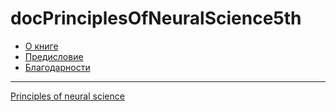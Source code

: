 # docPrinciplesOfNeuralScience5th
* [О книге](/articles/%D0%9E%20%D0%BA%D0%BD%D0%B8%D0%B3%D0%B5.md)
* [Предисловие](/articles/%D0%9F%D1%80%D0%B5%D0%B4%D0%B8%D1%81%D0%BB%D0%BE%D0%B2%D0%B8%D0%B5.md)
* [Благодарности](/articles/%D0%91%D0%BB%D0%B0%D0%B3%D0%BE%D0%B4%D0%B0%D1%80%D0%BD%D0%BE%D1%81%D1%82%D0%B8.md)
---
[Principles of neural science](/tags/Principles%20of%20neural%20science.md)
